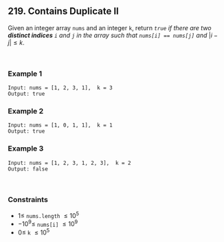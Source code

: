 ## 219. Contains Duplicate II

Given an integer array `nums` and an integer `k`, return _`true` if there are two **distinct indices** `i` and `j` in the array such that `nums[i] == nums[j]` and_ $|i - j| \leqslant k$.

<br>

### Example 1

```
Input: nums = [1, 2, 3, 1],  k = 3
Output: true
```

### Example 2

```
Input: nums = [1, 0, 1, 1],  k = 1
Output: true
```

### Example 3

```
Input: nums = [1, 2, 3, 1, 2, 3],  k = 2
Output: false
```

<br>

### Constraints

- $1 \leqslant$ `nums.length` $\leqslant 10^5$
- $-10^9 \leqslant$ `nums[i]` $\leqslant 10^9$
- $0 \leqslant$ `k` $\leqslant 10^5$
